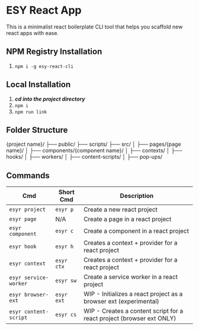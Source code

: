 # ESY React App
This is a minimalist react boilerplate CLI tool that helps you scaffold new react apps with ease.

## NPM Registry Installation
1. `npm i -g esy-react-cli`

## Local Installation
1. ___cd into the project directory___
2. `npm i`
3. `npm run link`

## Folder Structure
{project name}/
├── public/
├── scripts/
├── src/
│   ├── pages/{page name}/
│   ├── components/{component name}/
│   ├── contexts/
│   ├── hooks/
│   ├── workers/
│   ├── content-scripts/
│   ├── pop-ups/

## Commands
| Cmd | Short Cmd | Description |
| --- | --- | --- |
| `esyr project` | `esyr p` | Create a new react project |
| `esyr page` | N/A | Create a page in a react project |
| `esyr component` | `esyr c` | Create a component in a react project |
| `esyr hook` | `esyr h` | Creates a context + provider for a react project |
| `esyr context` | `esyr ctx` | Creates a context + provider for a react project |
| `esyr service-worker` | `esyr sw` | Create a service worker in a react project |
| `esyr browser-ext` | `esyr ext` | WIP - Initializes a react project as a browser ext (experimental) |
| `esyr content-script` | `esyr cs` | WIP - Creates a content script for a react project (browser ext ONLY) |
